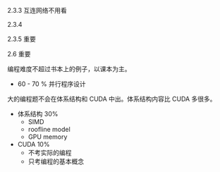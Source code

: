 

2.3.3 互连网络不用看

2.3.4 

2.3.5 重要

2.6 重要



编程难度不超过书本上的例子，以课本为主。

- 60 - 70 % 并行程序设计

大的编程题不会在体系结构和 CUDA 中出。体系结构内容比 CUDA 多很多。

- 体系结构 30%
  - SIMD
  - roofline model
  - GPU memory
- CUDA 10%
  - 不考实际的编程
  - 只考编程的基本概念
